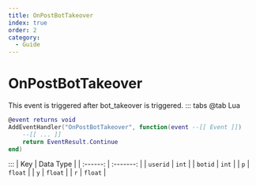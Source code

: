 ```yaml
---
title: OnPostBotTakeover
index: true
order: 2
category:
  - Guide
---
```


# OnPostBotTakeover
This event is triggered after bot_takeover is triggered.
::: tabs
@tab Lua
```lua
@event returns void
AddEventHandler("OnPostBotTakeover", function(event --[[ Event ]])
    --[[ ... ]]
    return EventResult.Continue
end)
```

:::
|    Key   | Data Type |
| :------: | :-------: |
| `userid` |   `int`   |
|  `botid` |   `int`   |
|    `p`   |  `float`  |
|    `y`   |  `float`  |
|    `r`   |  `float`  |